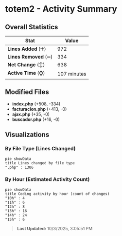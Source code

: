 # totem2 - Activity Summary 

## Overall Statistics

| Stat                   | Value                                                             |
| ---------------------- | ----------------------------------------------------------------- |
| **Lines Added** (➕)   | 972                                          |
| **Lines Removed** (➖) | 334                                        |
| **Net Change** (↕)    | 638                |
| **Active Time** (⌚)   | 107 minutes |


## Modified Files
- **index.php** (+508, -334)
- **facturacion.php** (+413, -0)
- **ajax.php** (+35, -0)
- **buscador.php** (+16, -0)

## Visualizations

### By File Type (Lines Changed)

```mermaid
pie showData
title Lines changed by file type
".php" : 1306
```

### By Hour (Estimated Activity Count)

```mermaid
pie showData
title Coding activity by hour (count of changes)
"10h" : 4
"11h" : 6
"12h" : 8
"13h" : 16
"14h" : 24
"15h" : 6
```


> **Last Updated:** 10/3/2025, 3:05:51 PM